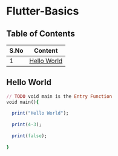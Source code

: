 # Flutter-Basics

## Table of Contents

| S.No | Content |
| --------	 | ------------ |
| 1 | [Hello World](Basics.md#adding-comment-line) |

## Hello World

```ruby
// TODO void main is the Entry Function
void main(){
  
  print("Hello World");
  
  print(4-3);
  
  print(false);
  
}
```  
